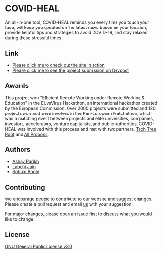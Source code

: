 # COVID-HEAL

An all-in-one tool, COVID-HEAL reminds you every time you touch your face, will keep you updated on the latest news based on your location, provide helpful tips and strategies to avoid COVID-19, and stay relaxed during these stressful times.

## Link

* [Please click me to check out the site in action](https://www.covidheal.org/)
* [Please click me to see the project submission on Devpost](https://devpost.com/software/covid-heal)

## Awards

This project won "Efficient Remote Working under Remote Working & Education" in the EUvsVirus Hackathon, an international hackathon created by the European Commission. Over 2000 projects were submitted and 120 projects won and were involved in the Pan-European Matchathon, which was a matching event between projects and elite universities, companies, investors, accelerators, venture capitalists, and public authorities. COVID-HEAL was involved with this process and met with two partners, [Tech Tree Root](https://www.techtreeroot.org/) and [All Probono](https://allprobono.com/).

## Authors

* [Ashay Parikh](https://ashayp.com/)
* [Labdhi Jain](https://github.com/nunu2021)
* [Sohum Bhole](https://github.com/sohumbhole)

## Contributing
We encourage people to contribute to our website and suggest changes. Please create a pull request and email [us](mailto:ashayp22@gmail.com) with your suggestion. 

For major changes, please open an issue first to discuss what you would like to change.

## License
[GNU General Public License v3.0](https://github.com/ashayp22/COVID-19-Global-Hackathon-App/blob/master/LICENSE)
